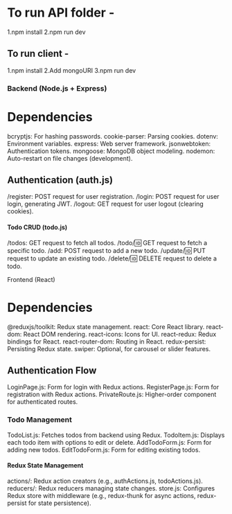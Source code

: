 # To run API folder - 
1.npm install
2.npm run dev


## To run client -
1.npm install
2.Add mongoURI
3.npm run dev

### Backend (Node.js + Express)
# Dependencies

bcryptjs: For hashing passwords.
cookie-parser: Parsing cookies.
dotenv: Environment variables.
express: Web server framework.
jsonwebtoken: Authentication tokens.
mongoose: MongoDB object modeling.
nodemon: Auto-restart on file changes (development).

## Authentication (auth.js)

/register: POST request for user registration.
/login: POST request for user login, generating JWT.
/logout: GET request for user logout (clearing cookies).

#### Todo CRUD (todo.js)

/todos: GET request to fetch all todos.
/todo/:id: GET request to fetch a specific todo.
/add: POST request to add a new todo.
/update/:id: PUT request to update an existing todo.
/delete/:id: DELETE request to delete a todo.

Frontend (React)
# Dependencies

@reduxjs/toolkit: Redux state management.
react: Core React library.
react-dom: React DOM rendering.
react-icons: Icons for UI.
react-redux: Redux bindings for React.
react-router-dom: Routing in React.
redux-persist: Persisting Redux state.
swiper: Optional, for carousel or slider features.

## Authentication Flow

LoginPage.js: Form for login with Redux actions.
RegisterPage.js: Form for registration with Redux actions.
PrivateRoute.js: Higher-order component for authenticated routes.
### Todo Management

TodoList.js: Fetches todos from backend using Redux.
TodoItem.js: Displays each todo item with options to edit or delete.
AddTodoForm.js: Form for adding new todos.
EditTodoForm.js: Form for editing existing todos.
#### Redux State Management

actions/: Redux action creators (e.g., authActions.js, todoActions.js).
reducers/: Redux reducers managing state changes.
store.js: Configures Redux store with middleware (e.g., redux-thunk for async actions, redux-persist for state persistence).
